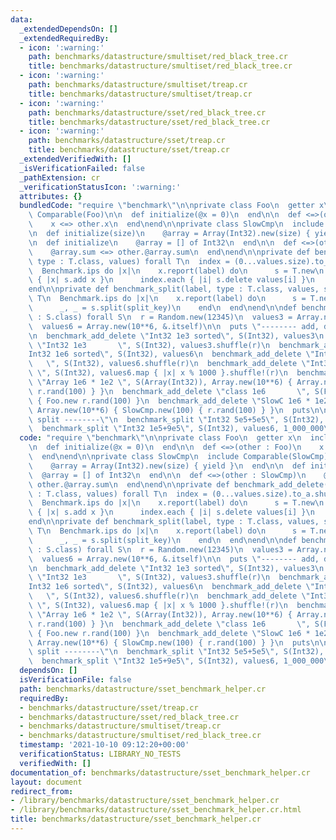 ```yaml
---
data:
  _extendedDependsOn: []
  _extendedRequiredBy:
  - icon: ':warning:'
    path: benchmarks/datastructure/smultiset/red_black_tree.cr
    title: benchmarks/datastructure/smultiset/red_black_tree.cr
  - icon: ':warning:'
    path: benchmarks/datastructure/smultiset/treap.cr
    title: benchmarks/datastructure/smultiset/treap.cr
  - icon: ':warning:'
    path: benchmarks/datastructure/sset/red_black_tree.cr
    title: benchmarks/datastructure/sset/red_black_tree.cr
  - icon: ':warning:'
    path: benchmarks/datastructure/sset/treap.cr
    title: benchmarks/datastructure/sset/treap.cr
  _extendedVerifiedWith: []
  _isVerificationFailed: false
  _pathExtension: cr
  _verificationStatusIcon: ':warning:'
  attributes: {}
  bundledCode: "require \"benchmark\"\n\nprivate class Foo\n  getter x\n  include\
    \ Comparable(Foo)\n\n  def initialize(@x = 0)\n  end\n\n  def <=>(other : Foo)\n\
    \    x <=> other.x\n  end\nend\n\nprivate class SlowCmp\n  include Comparable(SlowCmp)\n\
    \n  def initialize(size)\n    @array = Array(Int32).new(size) { yield }\n  end\n\
    \n  def initialize\n    @array = [] of Int32\n  end\n\n  def <=>(other : SlowCmp)\n\
    \    @array.sum <=> other.@array.sum\n  end\nend\n\nprivate def benchmark_add_delete(label,\
    \ type : T.class, values) forall T\n  index = (0...values.size).to_a.shuffle Random.new(123)\n\
    \  Benchmark.ips do |x|\n    x.report(label) do\n      s = T.new\n      values.each\
    \ { |x| s.add x }\n      index.each { |i| s.delete values[i] }\n    end\n  end\n\
    end\n\nprivate def benchmark_split(label, type : T.class, values, split_key) forall\
    \ T\n  Benchmark.ips do |x|\n    x.report(label) do\n      s = T.new values\n\
    \      _, _ = s.split(split_key)\n    end\n  end\nend\n\ndef benchmark_sset(type\
    \ : S.class) forall S\n  r = Random.new(12345)\n  values3 = Array.new(10**3, &.itself)\n\
    \  values6 = Array.new(10**6, &.itself)\n\n  puts \"-------- add, delete --------\"\
    \n  benchmark_add_delete \"Int32 1e3 sorted\", S(Int32), values3\n  benchmark_add_delete\
    \ \"Int32 1e3       \", S(Int32), values3.shuffle(r)\n  benchmark_add_delete \"\
    Int32 1e6 sorted\", S(Int32), values6\n  benchmark_add_delete \"Int32 1e6    \
    \   \", S(Int32), values6.shuffle(r)\n  benchmark_add_delete \"Int32 1e3 * 1e3\
    \ \", S(Int32), values6.map { |x| x % 1000 }.shuffle!(r)\n  benchmark_add_delete\
    \ \"Array 1e6 * 1e2 \", S(Array(Int32)), Array.new(10**6) { Array.new(10**2) {\
    \ r.rand(100) } }\n  benchmark_add_delete \"class 1e6       \", S(Foo), Array.new(10**6)\
    \ { Foo.new r.rand(100) }\n  benchmark_add_delete \"SlowC 1e6 * 1e2 \", S(SlowCmp),\
    \ Array.new(10**6) { SlowCmp.new(100) { r.rand(100) } }\n  puts\n\n  puts \"--------\
    \ split --------\"\n  benchmark_split \"Int32 5e5+5e5\", S(Int32), values6, 5_000_000\n\
    \  benchmark_split \"Int32 1e5+9e5\", S(Int32), values6, 1_000_000\nend\n"
  code: "require \"benchmark\"\n\nprivate class Foo\n  getter x\n  include Comparable(Foo)\n\
    \n  def initialize(@x = 0)\n  end\n\n  def <=>(other : Foo)\n    x <=> other.x\n\
    \  end\nend\n\nprivate class SlowCmp\n  include Comparable(SlowCmp)\n\n  def initialize(size)\n\
    \    @array = Array(Int32).new(size) { yield }\n  end\n\n  def initialize\n  \
    \  @array = [] of Int32\n  end\n\n  def <=>(other : SlowCmp)\n    @array.sum <=>\
    \ other.@array.sum\n  end\nend\n\nprivate def benchmark_add_delete(label, type\
    \ : T.class, values) forall T\n  index = (0...values.size).to_a.shuffle Random.new(123)\n\
    \  Benchmark.ips do |x|\n    x.report(label) do\n      s = T.new\n      values.each\
    \ { |x| s.add x }\n      index.each { |i| s.delete values[i] }\n    end\n  end\n\
    end\n\nprivate def benchmark_split(label, type : T.class, values, split_key) forall\
    \ T\n  Benchmark.ips do |x|\n    x.report(label) do\n      s = T.new values\n\
    \      _, _ = s.split(split_key)\n    end\n  end\nend\n\ndef benchmark_sset(type\
    \ : S.class) forall S\n  r = Random.new(12345)\n  values3 = Array.new(10**3, &.itself)\n\
    \  values6 = Array.new(10**6, &.itself)\n\n  puts \"-------- add, delete --------\"\
    \n  benchmark_add_delete \"Int32 1e3 sorted\", S(Int32), values3\n  benchmark_add_delete\
    \ \"Int32 1e3       \", S(Int32), values3.shuffle(r)\n  benchmark_add_delete \"\
    Int32 1e6 sorted\", S(Int32), values6\n  benchmark_add_delete \"Int32 1e6    \
    \   \", S(Int32), values6.shuffle(r)\n  benchmark_add_delete \"Int32 1e3 * 1e3\
    \ \", S(Int32), values6.map { |x| x % 1000 }.shuffle!(r)\n  benchmark_add_delete\
    \ \"Array 1e6 * 1e2 \", S(Array(Int32)), Array.new(10**6) { Array.new(10**2) {\
    \ r.rand(100) } }\n  benchmark_add_delete \"class 1e6       \", S(Foo), Array.new(10**6)\
    \ { Foo.new r.rand(100) }\n  benchmark_add_delete \"SlowC 1e6 * 1e2 \", S(SlowCmp),\
    \ Array.new(10**6) { SlowCmp.new(100) { r.rand(100) } }\n  puts\n\n  puts \"--------\
    \ split --------\"\n  benchmark_split \"Int32 5e5+5e5\", S(Int32), values6, 5_000_000\n\
    \  benchmark_split \"Int32 1e5+9e5\", S(Int32), values6, 1_000_000\nend\n"
  dependsOn: []
  isVerificationFile: false
  path: benchmarks/datastructure/sset_benchmark_helper.cr
  requiredBy:
  - benchmarks/datastructure/sset/treap.cr
  - benchmarks/datastructure/sset/red_black_tree.cr
  - benchmarks/datastructure/smultiset/treap.cr
  - benchmarks/datastructure/smultiset/red_black_tree.cr
  timestamp: '2021-10-10 09:12:20+00:00'
  verificationStatus: LIBRARY_NO_TESTS
  verifiedWith: []
documentation_of: benchmarks/datastructure/sset_benchmark_helper.cr
layout: document
redirect_from:
- /library/benchmarks/datastructure/sset_benchmark_helper.cr
- /library/benchmarks/datastructure/sset_benchmark_helper.cr.html
title: benchmarks/datastructure/sset_benchmark_helper.cr
---
```

